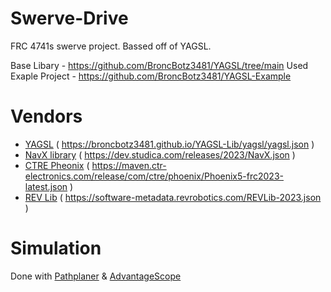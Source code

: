 # Swerve-Drive
FRC 4741s swerve project. Bassed off of YAGSL.

Base Libary - https://github.com/BroncBotz3481/YAGSL/tree/main
Used Exaple Project - https://github.com/BroncBotz3481/YAGSL-Example

# Vendors
- [YAGSL](https://github.com/BroncBotz3481/YAGSL/tree/main) ( https://broncbotz3481.github.io/YAGSL-Lib/yagsl/yagsl.json )
- [NavX library](https://pdocs.kauailabs.com/navx-mxp/software/roborio-libraries/java/) ( https://dev.studica.com/releases/2023/NavX.json )
- [CTRE Pheonix](https://v5.docs.ctr-electronics.com/en/stable/ch05a_CppJava.html#frc-c-java-add-phoenix) ( https://maven.ctr-electronics.com/release/com/ctre/phoenix/Phoenix5-frc2023-latest.json )
- [REV Lib](https://docs.revrobotics.com/sparkmax/software-resources/spark-max-api-information#c++-and-java) ( https://software-metadata.revrobotics.com/REVLib-2023.json )

# Simulation
Done with [Pathplaner](https://github.com/mjansen4857/pathplanner) & [AdvantageScope](https://github.com/Mechanical-Advantage/AdvantageScope)
